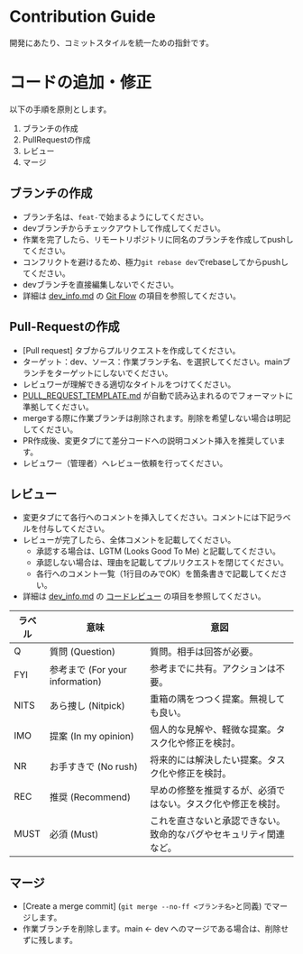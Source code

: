 # Contribution Guide

開発にあたり、コミットスタイルを統一ための指針です。

# コードの追加・修正

以下の手順を原則とします。

1. ブランチの作成
1. PullRequestの作成
1. レビュー
1. マージ

## ブランチの作成

- ブランチ名は、`feat-`で始まるようにしてください。
- devブランチからチェックアウトして作成してください。
- 作業を完了したら、リモートリポジトリに同名のブランチを作成してpushしてください。
- コンフリクトを避けるため、極力`git rebase dev`でrebaseしてからpushしてください。
- devブランチを直接編集しないでください。
- 詳細は [dev_info.md](https://github.com/sunfish256/nakajimap/blob/main/docs/develop_info.md) の [Git Flow](https://github.com/sunfish256/nakajimap/blob/main/docs/develop_info.md#git-flow) の項目を参照してください。

## Pull-Requestの作成

- [Pull request] タブからプルリクエストを作成してください。
- ターゲット：dev、ソース：作業ブランチ名、を選択してください。mainブランチをターゲットにしないでください。
- レビュワーが理解できる適切なタイトルをつけてください。
- [PULL_REQUEST_TEMPLATE.md](https://github.com/sunfish256/nakajimap/blob/main/.github/pull_request_template.md) が自動で読み込まれるのでフォーマットに準拠してください。
- mergeする際に作業ブランチは削除されます。削除を希望しない場合は明記してください。
- PR作成後、変更タブにて差分コードへの説明コメント挿入を推奨しています。
- レビュワー（管理者）へレビュー依頼を行ってください。

## レビュー

- 変更タブにて各行へのコメントを挿入してください。コメントには下記ラベルを付与してください。
- レビューが完了したら、全体コメントを記載してください。
  - 承認する場合は、LGTM (Looks Good To Me) と記載してください。
  - 承認しない場合は、理由を記載してプルリクエストを閉じてください。
  - 各行へのコメント一覧（1行目のみでOK）を箇条書きで記載してください。
- 詳細は [dev_info.md](https://github.com/sunfish256/nakajimap/blob/main/docs/develop_info.md) の [コードレビュー](https://github.com/sunfish256/nakajimap/blob/main/docs/develop_info.md#%E3%82%B3%E3%83%BC%E3%83%89%E3%83%AC%E3%83%93%E3%83%A5%E3%83%BC) の項目を参照してください。

| ラベル | 意味                            | 意図                                                               |
|--------|---------------------------------|--------------------------------------------------------------------|
| Q      | 質問 (Question)                 | 質問。相手は回答が必要。                                           |
| FYI    | 参考まで (For your information) | 参考までに共有。アクションは不要。                                 |
| NITS   | あら捜し (Nitpick)              | 重箱の隅をつつく提案。無視しても良い。                             |
| IMO    | 提案 (In my opinion)            | 個人的な見解や、軽微な提案。タスク化や修正を検討。                 |
| NR     | お手すきで (No rush)            | 将来的には解決したい提案。タスク化や修正を検討。                   |
| REC    | 推奨 (Recommend)                | 早めの修整を推奨するが、必須ではない。タスク化や修正を検討。       |
| MUST   | 必須 (Must)                     | これを直さないと承認できない。致命的なバグやセキュリティ関連など。 |

## マージ

- [Create a merge commit] (`git merge --no-ff <ブランチ名>`と同義) でマージします。
- 作業ブランチを削除します。main <- dev へのマージである場合は、削除せずに残します。
